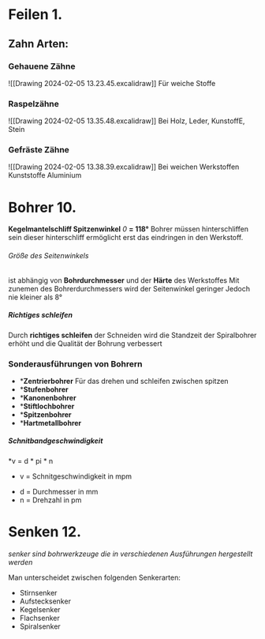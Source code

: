 # Feilen 1.

## Zahn Arten:

### Gehauene Zähne
![[Drawing 2024-02-05 13.23.45.excalidraw]]
Für weiche Stoffe

### Raspelzähne
![[Drawing 2024-02-05 13.35.48.excalidraw]]
Bei Holz, Leder, KunstoffE, Stein

### Gefräste Zähne
![[Drawing 2024-02-05 13.38.39.excalidraw]]
Bei weichen Werkstoffen Kunststoffe Aluminium



# Bohrer 10.

**Kegelmantelschliff Spitzenwinkel** *0* **= 118°**
Bohrer müssen hinterschliffen sein dieser hinterschliff ermöglicht erst das eindringen in den Werkstoff. 
###### Größe des Seitenwinkels 
ist abhängig von **Bohrdurchmesser** und der **Härte** des Werkstoffes 
Mit zunemen des Bohrerdurchmessers wird der Seitenwinkel geringer Jedoch nie kleiner als 8°

##### Richtiges schleifen
Durch **richtiges schleifen** der Schneiden wird die Standzeit der Spiralbohrer erhöht und die Qualität der Bohrung verbessert
### Sonderausführungen von Bohrern
- ***Zentrierbohrer**
	Für das drehen und schleifen zwischen spitzen 
- ***Stufenbohrer**
- ***Kanonenbohrer**
- ***Stiftlochbohrer**
- ***Spitzenbohrer**
- ***Hartmetallbohrer**

##### Schnitbandgeschwindigkeit

*v = d * pi * n
* v = Schnitgeschwindigkeit in mpm
- d = Durchmesser in mm
- n = Drehzahl in pm

# Senken 12.
*senker sind bohrwerkzeuge die in verschiedenen Ausführungen hergestellt werden*

Man unterscheidet zwischen folgenden Senkerarten:
- Stirnsenker
- Aufstecksenker
- Kegelsenker
- Flachsenker
- Spiralsenker

